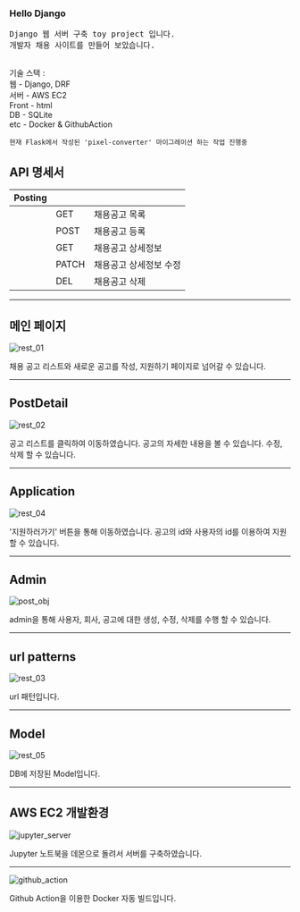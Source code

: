### Hello Django
<pre>
Django 웹 서버 구축 toy project 입니다.
개발자 채용 사이트를 만들어 보았습니다.

</pre>


기술 스택 : <br>
웹 - Django, DRF <br>
서버 - AWS EC2 <br>
Front - html <br>
DB - SQLite <br>
etc - Docker & GithubAction <br>

```
현재 Flask에서 작성된 'pixel-converter' 마이그레이션 하는 작업 진행중
```



## API 명세서

<!-- |Company|||
|---|---|---|
||GET|회사 목록|
||POST|회사 등록|
||GET|회사 상세정보|
||PATCH|회사 상세정보 수정|
||DEL|회사 삭제|

|User|||
|---|---|---|
||GET|사용자 목록|
||POST|사용자 등록|
||GET|사용자 상세정보|
||PATCH|사용자 상세정보 수정|
||DEL|사용자 삭제| -->

|Posting|||
|---|---|---|
||GET|채용공고 목록|
||POST|채용공고 등록|
||GET|채용공고 상세정보|
||PATCH|채용공고 상세정보 수정|
||DEL|채용공고 삭제|

<!-- |Application|||
|---|---|---|
||GET|지원내역 목록|
||POST|지원 등록|
||GET|지원내역 상세정보|
||PATCH|지원내역 수정|
||DEL|지원내역 삭제| -->

-----------

## 메인 페이지

![rest_01](https://user-images.githubusercontent.com/22446076/183009083-ecbca4b0-8e06-41a6-8c47-30f0e872e3dc.png)


채용 공고 리스트와 
새로운 공고를 작성, 지원하기 페이지로 넘어갈 수 있습니다.

----------

## PostDetail

![rest_02](https://user-images.githubusercontent.com/22446076/183009152-269da31c-87a0-4f2e-980d-2d76a409cb9b.png)

공고 리스트를 클릭하여 이동하였습니다.
공고의 자세한 내용을 볼 수 있습니다.
수정, 삭제 할 수 있습니다.

----------

## Application

![rest_04](https://user-images.githubusercontent.com/22446076/183015579-b2950bef-2082-4021-a873-733a7346a6b5.png)


'지원하러가기' 버튼을 통해 이동하였습니다.
공고의 id와 사용자의 id를 이용하여 지원 할 수 있습니다.

----------

## Admin

![post_obj](https://user-images.githubusercontent.com/22446076/177275042-e26a9eb4-af56-4235-bede-ecb18816052d.png)

admin을 통해 사용자, 회사, 공고에 대한 생성, 수정, 삭제를 수행 할 수 있습니다.


----------

## url patterns

![rest_03](https://user-images.githubusercontent.com/22446076/183015645-55d86d3b-069a-420a-bfe9-204b024fc135.png)

url 패턴입니다.

----------
## Model

![rest_05](https://user-images.githubusercontent.com/22446076/183015930-35eb5994-8638-44a7-8243-a8bfc6b061ae.png)


DB에 저장된 Model입니다.

----------

## AWS EC2 개발환경


![jupyter_server](https://user-images.githubusercontent.com/22446076/177480882-4edfd334-badf-4920-ad60-ef1e18b02362.png)

Jupyter 노트북을 데몬으로 돌려서 서버를 구축하였습니다.

----------

![github_action](https://user-images.githubusercontent.com/22446076/177481221-cb5058d0-8976-43df-9fdb-ea53a215fa4c.png)

Github Action을 이용한 Docker 자동 빌드입니다.

